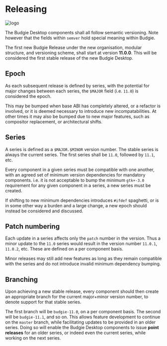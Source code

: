 Releasing
=========

![logo](https://solus-project.com/imgs/budgie-small.png)


The Budgie Desktop components shall all follow semantic versioning. Note however that the fields within `semver` hold special meaning within Budgie.

The first new Budgie Release under the new organisation, modular structure, and versioning scheme, shall start at version **11.0.0**. This will be considered the first stable release of the new Budgie Desktop.

Epoch
------

As each subsequent release is defined by series, with the potential for major changes between each series, the `$MAJOR` field (i.e. `11.0`) is considered the epoch.

This may be bumped when base ABI has completely altered, or a refactor is involved, or it is deemed necessary to introduce new incompatabilities. At other times it may also be bumped due to new major features, such as compositor replacement, or architectural shifts.

Series
------
A series is defined as a `$MAJOR.$MINOR` version number. The stable series is always the current series. The first series shall be `11.0`, followed by `11.1`, etc.

Every component in a given series must be compatible with one another, with an agreed set of minimum version dependencies for mandatory components. i.e. it is not acceptable to bump the minimum `gtk+-3.0` requirement for any given component in a series, a new series must be created.

If shifting to new minimum dependencies introduces `#ifdef` spaghetti, or is in some other way a burden and a large change, a new epoch should instead be considered and discussed.

Patch numbering
----------------
Each update in a series affects only the `patch` number in the version. Thus a minor update to the `11.0` series would result in the version number `11.0.1`, `11.0.2`, etc. These are defined on a per component basis.

Minor releases may still add new features as long as they remain compatible with the series and do not introduce invalid minimum dependency bumping.


Branching
---------

Upon achieving a new stable release, every component should then create an appropriate branch for the current major+minor version number, to denote support for that stable series.

The first branch will be `budgie-11.0`, on a per component basis. The second will be `budgie-11.1`, and so on. This allows feature development to continue on the `master` branch, while facilitating updates to be provided in an older series. Doing so will enable the Budgie Desktop components to issue **point releases** for an older series, or indeed even the current series, while working on the next series.
